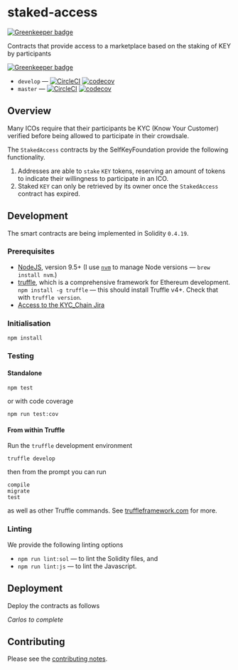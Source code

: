 # staked-access

[![Greenkeeper badge](https://badges.greenkeeper.io/SelfKeyFoundation/staked-access.svg)](https://greenkeeper.io/)

Contracts that provide access to a marketplace based on the staking of KEY by participants

[![Greenkeeper badge](https://badges.greenkeeper.io/SelfKeyFoundation/staked-access.svg)](https://greenkeeper.io/)

* `develop` — [![CircleCI](https://circleci.com/gh/SelfKeyFoundation/staked-access/tree/develop.svg?style=svg)](https://circleci.com/gh/SelfKeyFoundation/staked-access/tree/develop) [![codecov](https://codecov.io/gh/SelfKeyFoundation/staked-access/branch/develop/graph/badge.svg)](https://codecov.io/gh/SelfKeyFoundation/staked-access)
* `master` — [![CircleCI](https://circleci.com/gh/SelfKeyFoundation/staked-access/tree/master.svg?style=svg)](https://circleci.com/gh/SelfKeyFoundation/staked-access/tree/master) [![codecov](https://codecov.io/gh/SelfKeyFoundation/staked-access/branch/master/graph/badge.svg)](https://codecov.io/gh/SelfKeyFoundation/staked-access)

## Overview

Many ICOs require that their participants be KYC (Know Your Customer) verified before being allowed to participate in their crowdsale.

The `StakedAccess` contracts by the SelfKeyFoundation provide the following functionality.

1. Addresses are able to `stake` `KEY` tokens, reserving an amount of tokens to indicate their willingness to participate in an ICO.
2. Staked `KEY` can only be retrieved by its owner once the `StakedAccess` contract has expired.

## Development

The smart contracts are being implemented in Solidity `0.4.19`.

### Prerequisites

* [NodeJS](htps://nodejs.org), version 9.5+ (I use [`nvm`](https://github.com/creationix/nvm) to manage Node versions — `brew install nvm`.)
* [truffle](http://truffleframework.com/), which is a comprehensive framework for Ethereum development. `npm install -g truffle` — this should install Truffle v4+.  Check that with `truffle version`.
* [Access to the KYC_Chain Jira](https://kyc-chain.atlassian.net)

### Initialisation

    npm install

### Testing

#### Standalone

    npm test

or with code coverage

    npm run test:cov

#### From within Truffle

Run the `truffle` development environment

    truffle develop

then from the prompt you can run

    compile
    migrate
    test

as well as other Truffle commands. See [truffleframework.com](http://truffleframework.com) for more.

### Linting

We provide the following linting options

* `npm run lint:sol` — to lint the Solidity files, and
* `npm run lint:js` — to lint the Javascript.

## Deployment

Deploy the contracts as follows

_Carlos to complete_

## Contributing

Please see the [contributing notes](CONTRIBUTING.md).
